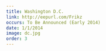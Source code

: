 ```yaml
---
title: Washington D.C.
link: http://eepurl.com/Frikz
occurs: To Be Announced (Early 2014)
date: 1/1/2014
image: dc.jpg
order: 3
---
```



